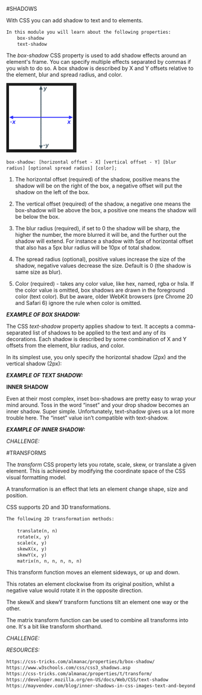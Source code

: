 #SHADOWS

With CSS you can add shadow to text and to elements.

```
In this module you will learn about the following properties:
    box-shadow
    text-shadow
```

The _box-shadow_ CSS property is used to add shadow effects around an element's frame. You can specify multiple effects separated by commas if you wish to do so. A box shadow is described by X and Y offsets relative to the element, blur and spread radius, and color.

![axis](../assets/x_and_yaxis.png)
```
box-shadow: [horizontal offset - X] [vertical offset - Y] [blur radius] [optional spread radius] [color];
```


1. The horizontal offset (required) of the shadow, positive means the shadow will be on the right of the box, a negative offset will put the shadow on the left of the box.

2. The vertical offset (required) of the shadow, a negative one means the box-shadow will be above the box, a positive one means the shadow will be below the box.

3. The blur radius (required), if set to 0 the shadow will be sharp, the higher the number, the more blurred it will be, and the further out the shadow will extend. For instance a shadow with 5px of horizontal offset that also has a 5px blur radius will be 10px of total shadow.

4. The spread radius (optional), positive values increase the size of the shadow, negative values decrease the size. Default is 0 (the shadow is same size as blur).

5. Color (required) - takes any color value, like hex, named, rgba or hsla. If the color value is omitted, box shadows are drawn in the foreground color (text color). But be aware, older WebKit browsers (pre Chrome 20 and Safari 6) ignore the rule when color is omitted.

**_EXAMPLE OF BOX SHADOW:_**



The CSS _text-shadow_ property applies shadow to text. It accepts a comma-separated list of shadows to be applied to the text and any of its decorations. Each shadow is described by some combination of X and Y offsets from the element, blur radius, and color.

In its simplest use, you only specify the horizontal shadow (2px) and the vertical shadow (2px):

**_EXAMPLE OF TEXT SHADOW:_**





**INNER SHADOW**

Even at their most complex, inset box-shadows are pretty easy to wrap your mind around. Toss in the word “inset” and your drop shadow becomes an inner shadow. Super simple. Unfortunately, text-shadow gives us a lot more trouble here. The “inset” value isn’t compatible with text-shadow.


**_EXAMPLE OF INNER SHADOW:_**


_CHALLENGE:_


#TRANSFORMS

The _transform_ CSS property lets you rotate, scale, skew, or translate a given element. This is achieved by modifying the coordinate space of the CSS visual formatting model.

A transformation is an effect that lets an element change shape, size and position.

CSS supports 2D and 3D transformations.

```
The following 2D transformation methods:

    translate(n, n)
    rotate(x, y)
    scale(x, y)
    skewX(x, y)
    skewY(x, y)
    matrix(n, n, n, n, n, n)
```
This transform function moves an element sideways, or up and down.

This rotates an element clockwise from its original position, whilst a negative value would rotate it in the opposite direction.

The skewX and skewY transform functions tilt an element one way or the other.

The matrix transform function can be used to combine all transforms into one. It's a bit like transform shorthand.



_CHALLENGE:_








_RESOURCES:_

    https://css-tricks.com/almanac/properties/b/box-shadow/
    https://www.w3schools.com/css/css3_shadows.asp
    https://css-tricks.com/almanac/properties/t/transform/
    https://developer.mozilla.org/en-US/docs/Web/CSS/text-shadow
    https://mayvendev.com/blog/inner-shadows-in-css-images-text-and-beyond
